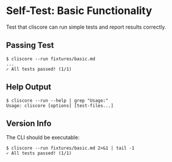 # Self-Test: Basic Functionality

Test that cliscore can run simple tests and report results correctly.

## Passing Test

```console
$ cliscore --run fixtures/basic.md
...
✓ All tests passed! (1/1)
```

## Help Output

```console
$ cliscore --run --help | grep "Usage:"
Usage: cliscore [options] [test-files...]
```

## Version Info

The CLI should be executable:

```console
$ cliscore --run fixtures/basic.md 2>&1 | tail -1
✓ All tests passed! (1/1)
```
